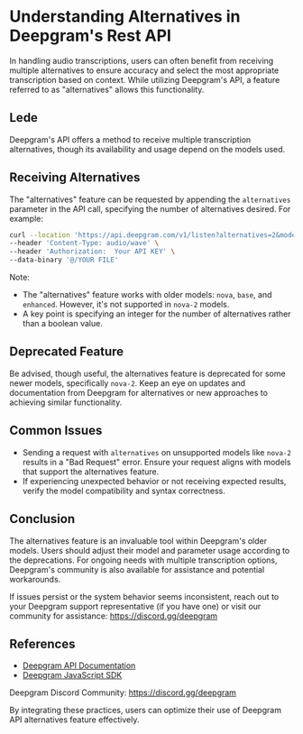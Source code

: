 # Understanding Alternatives in Deepgram's Rest API

In handling audio transcriptions, users can often benefit from receiving multiple alternatives to ensure accuracy and select the most appropriate transcription based on context. While utilizing Deepgram's API, a feature referred to as "alternatives" allows this functionality.

## Lede
Deepgram's API offers a method to receive multiple transcription alternatives, though its availability and usage depend on the models used.

## Receiving Alternatives
The "alternatives" feature can be requested by appending the `alternatives` parameter in the API call, specifying the number of alternatives desired. For example:
```bash
curl --location 'https://api.deepgram.com/v1/listen?alternatives=2&model=nova' \
--header 'Content-Type: audio/wave' \
--header 'Authorization:  Your API KEY' \
--data-binary '@/YOUR FILE'
```

Note:
- The "alternatives" feature works with older models: `nova`, `base`, and `enhanced`. However, it's not supported in `nova-2` models.
- A key point is specifying an integer for the number of alternatives rather than a boolean value.

## Deprecated Feature
Be advised, though useful, the alternatives feature is deprecated for some newer models, specifically `nova-2`. Keep an eye on updates and documentation from Deepgram for alternatives or new approaches to achieving similar functionality.

## Common Issues
- Sending a request with `alternatives` on unsupported models like `nova-2` results in a "Bad Request" error. Ensure your request aligns with models that support the alternatives feature.
- If experiencing unexpected behavior or not receiving expected results, verify the model compatibility and syntax correctness.

## Conclusion
The alternatives feature is an invaluable tool within Deepgram's older models. Users should adjust their model and parameter usage according to the deprecations. For ongoing needs with multiple transcription options, Deepgram's community is also available for assistance and potential workarounds.

If issues persist or the system behavior seems inconsistent, reach out to your Deepgram support representative (if you have one) or visit our community for assistance: https://discord.gg/deepgram

## References
- [Deepgram API Documentation](https://developers.deepgram.com/docs/getting-started-with-pre-recorded-audio)
- [Deepgram JavaScript SDK](https://github.com/deepgram/deepgram-js-sdk)

Deepgram Discord Community: https://discord.gg/deepgram

By integrating these practices, users can optimize their use of Deepgram API alternatives feature effectively.
